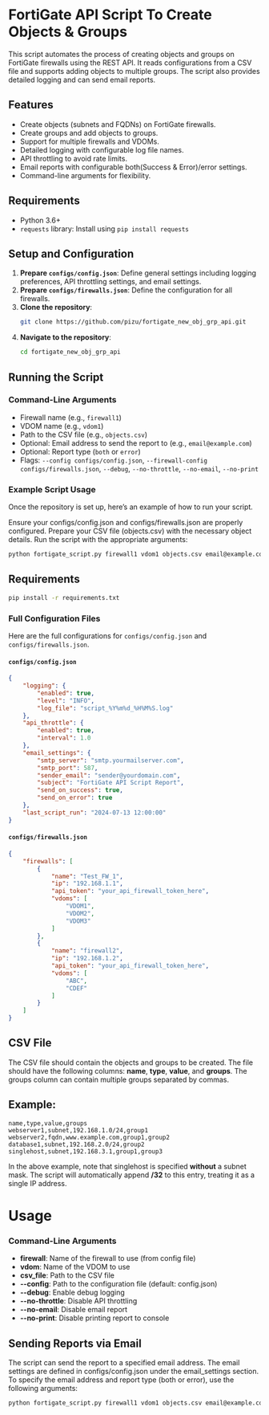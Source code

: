# FortiGate API Script To Create Objects & Groups

This script automates the process of creating objects and groups on FortiGate firewalls using the REST API. It reads configurations from a CSV file and supports adding objects to multiple groups. The script also provides detailed logging and can send email reports.

## Features

- Create objects (subnets and FQDNs) on FortiGate firewalls.
- Create groups and add objects to groups.
- Support for multiple firewalls and VDOMs.
- Detailed logging with configurable log file names.
- API throttling to avoid rate limits.
- Email reports with configurable both(Success & Error)/error settings.
- Command-line arguments for flexibility.

## Requirements

- Python 3.6+
- `requests` library: Install using `pip install requests`

## Setup and Configuration

1. **Prepare `configs/config.json`**: Define general settings including logging preferences, API throttling settings, and email settings.
2. **Prepare `configs/firewalls.json`**: Define the configuration for all firewalls.
3. **Clone the repository**:
    ```sh
    git clone https://github.com/pizu/fortigate_new_obj_grp_api.git
    ```
4. **Navigate to the repository**:
    ```sh
    cd fortigate_new_obj_grp_api
    ```

## Running the Script

### Command-Line Arguments
- Firewall name (e.g., `firewall1`)
- VDOM name (e.g., `vdom1`)
- Path to the CSV file (e.g., `objects.csv`)
- Optional: Email address to send the report to (e.g., `email@example.com`)
- Optional: Report type (`both` or `error`)
- Flags: `--config configs/config.json`, `--firewall-config configs/firewalls.json`, `--debug`, `--no-throttle`, `--no-email`, `--no-print`


### Example Script Usage
Once the repository is set up, here’s an example of how to run your script.

Ensure your configs/config.json and configs/firewalls.json are properly configured.
Prepare your CSV file (objects.csv) with the necessary object details.
Run the script with the appropriate arguments:
```sh
python fortigate_script.py firewall1 vdom1 objects.csv email@example.com both --config configs/config.json --firewall-config configs/firewalls.json --debug
```

## Requirements
```sh
pip install -r requirements.txt
```


### Full Configuration Files

Here are the full configurations for `configs/config.json` and `configs/firewalls.json`.

#### `configs/config.json`

```json
{
    "logging": {
        "enabled": true,
        "level": "INFO",
        "log_file": "script_%Y%m%d_%H%M%S.log"
    },
    "api_throttle": {
        "enabled": true,
        "interval": 1.0
    },
    "email_settings": {
        "smtp_server": "smtp.yourmailserver.com",
        "smtp_port": 587,
        "sender_email": "sender@yourdomain.com",
        "subject": "FortiGate API Script Report",
        "send_on_success": true,
        "send_on_error": true
    },
    "last_script_run": "2024-07-13 12:00:00"
}

```
#### `configs/firewalls.json`
```json
{
    "firewalls": [
        {
            "name": "Test_FW_1",
            "ip": "192.168.1.1",
            "api_token": "your_api_firewall_token_here",
            "vdoms": [
                "VDOM1",
                "VDOM2",
                "VDOM3"
            ]
        },
        {
            "name": "firewall2",
            "ip": "192.168.1.2",
            "api_token": "your_api_firewall_token_here",
            "vdoms": [
                "ABC",
                "CDEF"
            ]
        }
    ]
}


```

## CSV File
The CSV file should contain the objects and groups to be created. The file should have the following columns: **name**, **type**, **value**, and **groups**. The groups column can contain multiple groups separated by commas.

## Example:
```
name,type,value,groups
webserver1,subnet,192.168.1.0/24,group1
webserver2,fqdn,www.example.com,group1,group2
database1,subnet,192.168.2.0/24,group2
singlehost,subnet,192.168.3.1,group1,group3
```

In the above example, note that singlehost is specified **without** a subnet mask. The script will automatically append **/32** to this entry, treating it as a single IP address.

# Usage
### Command-Line Arguments
- **firewall**: Name of the firewall to use (from config file)
- **vdom**: Name of the VDOM to use
- **csv_file**: Path to the CSV file
- **--config**: Path to the configuration file (default: config.json)
- **--debug**: Enable debug logging
- **--no-throttle**: Disable API throttling
- **--no-email**: Disable email report
- **--no-print**: Disable printing report to console


## Sending Reports via Email
The script can send the report to a specified email address. The email settings are defined in configs/config.json under the email_settings section. To specify the email address and report type (both or error), use the following arguments:

```sh
python fortigate_script.py firewall1 vdom1 objects.csv email@example.com both
```
